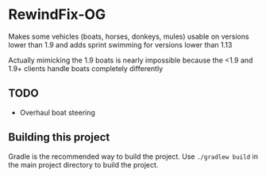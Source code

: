 # RewindFix-OG
Makes some vehicles (boats, horses, donkeys, mules) usable on versions lower than 1.9 and adds sprint swimming for versions lower than 1.13

Actually mimicking the 1.9 boats is nearly impossible because the <1.9 and 1.9+ clients handle boats completely differently

## TODO
- Overhaul boat steering

## Building this project
Gradle is the recommended way to build the project. Use `./gradlew build` in the main project directory to build the project.
